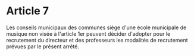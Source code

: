 # Article 7

Les conseils municipaux des communes siège d'une école municipale de musique non visée à l'article 1er peuvent décider d'adopter pour le recrutement du directeur et des professeurs les modalités de recrutement prévues par le présent arrêté.
